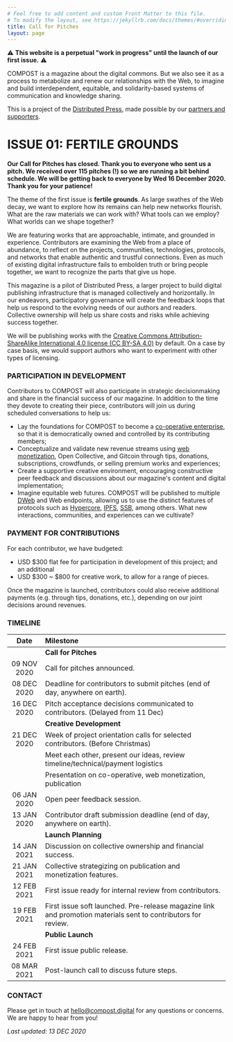 ```yaml
---
# Feel free to add content and custom Front Matter to this file.
# To modify the layout, see https://jekyllrb.com/docs/themes/#overriding-theme-defaults
title: Call for Pitches
layout: page
---
```


⚠️ **This website is a perpetual "work in progress" until the launch of our first issue.** ⚠️

COMPOST is a magazine about the digital commons. But we also see it as a process to metabolize and renew our relationships with the Web, to imagine and build interdependent, equitable, and solidarity-based systems of communication and knowledge sharing.

This is a project of the [Distributed Press](https://distributed.press), made possible by our [partners and supporters](/about/#partners-and-supporters).

# ISSUE 01: FERTILE GROUNDS

**Our Call for Pitches has closed. Thank you to everyone who sent us a pitch. We received over 115 pitches (!) so we are running a bit behind schedule. We will be getting back to everyone by Wed 16 December 2020. Thank you for your patience!**

The theme of the first issue is **fertile grounds**. As large swathes of the Web decay, we want to explore how its remains can help new networks flourish. What are the raw materials we can work with? What tools can we employ? What worlds can we shape together?

We are featuring works that are approachable, intimate, and grounded in experience. Contributors are examining the Web from a place of abundance, to reflect on the projects, communities, technologies, protocols, and networks that enable authentic and trustful connections. Even as much of existing digital infrastructure fails to embolden truth or bring people together, we want to recognize the parts that give us hope.

This magazine is a pilot of Distributed Press, a larger project to build digital publishing infrastructure that is managed collectively and horizontally. In our endeavors, participatory governance will create the feedback loops that help us respond to the evolving needs of our authors and readers. Collective ownership will help us share costs and risks while achieving success together.

We will be publishing works with the [Creative Commons Attribution-ShareAlike International 4.0 license (CC BY-SA 4.0)](https://creativecommons.org/licenses/by-sa/4.0/) by default. On a case by case basis, we would support authors who want to experiment with other types of licensing.

### PARTICIPATION IN DEVELOPMENT

Contributors to COMPOST will also participate in strategic decisionmaking and share in the financial success of our magazine. In addition to the time they devote to creating their piece, contributors will join us during scheduled conversations to help us:

- Lay the foundations for COMPOST to become a [co-operative enterprise](https://www.ica.coop/en/cooperatives/what-is-a-cooperative), so that it is democratically owned and controlled by its contributing members;
- Conceptualize and validate new revenue streams using [web monetization](https://webmonetization.org/), Open Collective, and Gitcoin through tips, donations, subscriptions, crowdfunds, or selling premium works and experiences;
- Create a supportive creative environment, encouraging constructive peer feedback and discussions about our magazine's content and digital implementation;
- Imagine equitable web futures. COMPOST will be published to multiple [DWeb](https://breakermag.com/the-decentralized-web-explained-in-words-you-can-understand/) and Web endpoints, allowing us to use the distinct features of protocols such as [Hypercore](https://hypercore-protocol.org), [IPFS](https://ipfs.io), [SSB](https://scuttlebutt.nz/), among others. What new interactions, communities, and experiences can we cultivate?

### PAYMENT FOR CONTRIBUTIONS

For each contributor, we have budgeted:

- USD $300 flat fee for participation in development of this project; and an additional
- USD $300 ~ $800 for creative work, to allow for a range of pieces.

Once the magazine is launched, contributors could also receive additional payments (e.g. through tips, donations, etc.), depending on our joint decisions around revenues.

### TIMELINE

|    Date     | Milestone                                                                                                     |
| :---------: | :------------------------------------------------------------------------------------------------------------ |
|             | **Call for Pitches**                                                                                          |
| 09 NOV 2020 | Call for pitches announced.                                                                                   |
| 08 DEC 2020 | Deadline for contributors to submit pitches (end of day, anywhere on earth).                                  |
| 16 DEC 2020 | Pitch acceptance decisions communicated to contributors. (Delayed from 11 Dec)                                |
|             | **Creative Development**                                                                                      |
| 21 DEC 2020 | Week of project orientation calls for selected contributors. (Before Christmas)                               |
|             | Meet each other, present our ideas, review timeline/technical/payment logistics                               |
|             | Presentation on co-operative, web monetization, publication                                                   |
| 06 JAN 2020 | Open peer feedback session.                                                                                   |
| 13 JAN 2020 | Contributor draft submission deadline (end of day, anywhere on earth).                                        |
|             | **Launch Planning**                                                                                           |
| 14 JAN 2021 | Discussion on collective ownership and financial success.                                                     |
| 21 JAN 2021 | Collective strategizing on publication and monetization features.                                             |
| 12 FEB 2021 | First issue ready for internal review from contributors.                                                      |
| 19 FEB 2021 | First issue soft launched. Pre-release magazine link and promotion materials sent to contributors for review. |
|             | **Public Launch**                                                                                             |
| 24 FEB 2021 | First issue public release.                                                                                   |
| 08 MAR 2021 | Post-launch call to discuss future steps.                                                                     |


### CONTACT

Please get in touch at [hello@compost.digital](mailto:hello@compost.digital) for any questions or concerns. We are happy to hear from you!

_Last updated: 13 DEC 2020_
